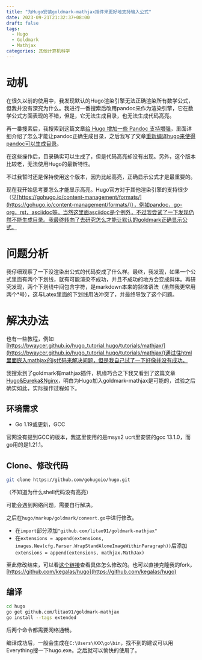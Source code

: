 ```yaml
---
title: "为Hugo安装goldmark-mathjax插件来更好地支持输入公式"
date: 2023-09-21T21:32:37+08:00
draft: false
tags:
  - Hugo
  - Goldmark
  - Mathjax
categories: 其他计算机科学
---
```


# 动机

在很久以前的使用中，我发现默认的Hugo渲染引擎无法正确渲染所有数学公式，但我并没有深究为什么。我进行一番搜索后改用pandoc来作为渲染引擎，它在数学公式方面表现的不错，但是，它无法生成目录，也无法生成代码高亮。

再一番搜索后，我搜索到这篇文章<u>[给 Hugo 增加一些 Pandoc 支持增强](https://bigshans.github.io/post/hugo-patch-with-pandoc/)</u>，里面详细介绍了怎么才能让pandoc正确生成目录，之后我写了文章<u>[重新编译hugo来使得pandoc可以生成目录](../重新编译hugo来使得pandoc可以生成目录)</u>。

在这些操作后，目录确实可以生成了，但是代码高亮却没有出现。另外，这个版本比较老，无法使用Hugo的最新特性。

不过我暂时还是保持使用这个版本，因为比起高亮，正确显示公式才是最重要的。

现在我开始思考要怎么才能显示高亮。Hugo官方对于其他渲染引擎的支持很少（见[https://gohugo.io/content-management/formats/](https://gohugo.io/content-management/formats/)），例如pandoc，go-org，rst，asciidoc等。当然这里面asciidoc是个例外，不过我尝试了一下发现仍然不能生成目录。我最终转向了去研究怎么才能让默认的goldmark正确显示公式。

# 问题分析

我仔细观察了一下没渲染出公式的代码变成了什么样。最终，我发现，如果一个公式里面有两个下划线，就有可能渲染不成功，并且不成功的地方会变成斜体。再研究发现，两个下划线中间包含字符，是markdown本来的斜体语法（虽然我更常用两个\*号），这与Latex里面的下划线用法冲突了，并最终导致了这个问题。

# 解决办法

也有一些教程，例如[https://bwaycer.github.io/hugo_tutorial.hugo/tutorials/mathjax/](https://bwaycer.github.io/hugo_tutorial.hugo/tutorials/mathjax/)通过往html里面嵌入mathjax的js代码来解决问题，但是我自己试了一下好像并没有成功。

我搜索到了goldmark有mathjax插件，机缘巧合之下我又看到了这篇文章[Hugo&Eureka&Nginx](https://yearn.xyz/posts/tools/hugoeurekanginx/#%E6%B7%BB%E5%8A%A0-mathjax-%E6%94%AF%E6%8C%81)，明白为Hugo加入goldmark-mathjax是可能的，试验之后确实如此，实际操作过程如下。

## 环境需求

- Go 1.19或更新，GCC

官网没有提到GCC的版本，我这里使用的是msys2 ucrt里安装的gcc 13.1.0，而go用的是1.21.1。

## Clone、修改代码

```bash
git clone https://github.com/gohugoio/hugo.git
```

（不知道为什么shell代码没有高亮）

可能会遇到网络问题，需要自行解决。

之后在`hugo/markup/goldmark/convert.go`中进行修改。

- 在`import`部分添加`"github.com/litao91/goldmark-mathjax"`
- 在`extensions = append(extensions, images.New(cfg.Parser.WrapStandAloneImageWithinParagraph))`后添加`extensions = append(extensions, mathjax.MathJax)`

至此修改结束，可以看[这个链接](https://github.com/kegalas/hugo/commit/3e6847c5fdad23bc1beb24e05eb4b194c511f200#diff-f0561d87ec12103eaef3aa1b9e71eaffd3e86c4b42457cbdccdc92de96ebeed9)查看具体怎么修改的。也可以直接克隆我的fork，[https://github.com/kegalas/hugo](https://github.com/kegalas/hugo)

## 编译

```bash
cd hugo
go get github.com/litao91/goldmark-mathjax
go install --tags extended
```

后两个命令都需要网络通畅。

编译成功后，一般会生成在`C:\Users\XXX\go\bin`，找不到的建议可以用Everything搜一下hugo.exe。之后就可以愉快的使用了。
